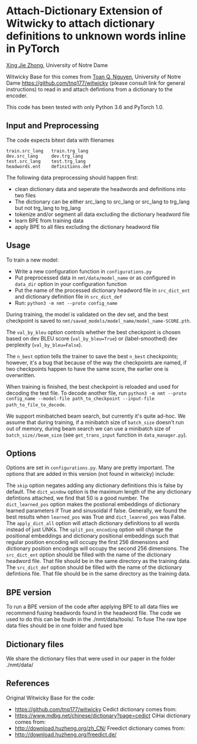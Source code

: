 # Attach-Dictionary Extension of Witwicky to attach dictionary definitions to unknown words inline in PyTorch

[Xing Jie Zhong](), University of Notre Dame

Witwicky Base for this comes from [Toan Q. Nguyen](http://tnq177.github.io), University of Notre Dame https://github.com/tnq177/witwicky (please consult link for general instructions) to read in and attach defintions from a dictionary to the encoder. 

This code has been tested with only Python 3.6 and PyTorch 1.0.

## Input and Preprocessing

The code expects bitext data with filenames

    train.src_lang   train.trg_lang
    dev.src_lang     dev.trg_lang
    test.src_lang    test.trg_lang
    headwords.ent    definitions.def

The following data preprocessing should happen first:  
* clean dictionary data and seperate the headwords and definitions into two files 
* The dictionary can be either src_lang to src_lang or src_lang to trg_lang but not trg_lang to trg_lang
* tokenize and/or segment all data excluding the dictionary headword file
* learn BPE from training data
* apply BPE to all files excluding the dictionary headword file

## Usage

To train a new model:  
* Write a new configuration function in ``configurations.py``  
* Put preprocessed data in ``nmt/data/model_name`` or as configured in ``data_dir`` option in your configuration function  
* Put the name of the processed dictionary headword file in ``src_dict_ent`` and dictionary definition file in ``src_dict_def``
* Run: ``python3 -m nmt --proto config_name``  

During training, the model is validated on the dev set, and the best checkpoint is saved to ``nmt/saved_models/model_name/model_name-SCORE.pth``.

The `val_by_bleu` option controls whether the best checkpoint is chosen based on dev BLEU score (`val_by_bleu=True`) or (label-smoothed) dev perplexity (`val_by_bleu=False`).

The ``n_best`` option tells the trainer to save the best `n_best` checkpoints; however, it's a bug that because of the way the checkpoints are named, if two checkpoints happen to have the same score, the earlier one is overwritten.

When training is finished, the best checkpoint is reloaded and used for decoding the test file. To decode another file, run ``python3 -m nmt --proto config_name --model-file path_to_checkpoint --input-file path_to_file_to_decode``.  

We support minibatched beam search, but currently it's quite ad-hoc. We assume that during training, if a minibatch size of ``batch_size`` doesn't run out of memory, during beam search we can use a minibatch size of ``batch_size//beam_size`` (see ``get_trans_input`` function in ``data_manager.py``).

## Options

Options are set in `configurations.py`. Many are pretty important.
The options that are added in this version (not found in witwicky) include:

The ``skip`` option negates adding any dictionary definitions this is false by default.
The ``dict_window`` option is the maximum length of the any dictionary defintions attached, we find that 50 is a good number.
The ``dict_learned_pos`` option makes the postional embeddings of dictionary learned parameters if True and sinusoidal if false. Generally, we found the best results when ``learned_pos`` was True and ``dict_leanred_pos`` was False.
The ``apply_dict_all`` option will attach dictionary definitions to all words instead of just UNKs. 
The ``split_pos_encoding`` option will change the positional embeddings and dictionary positional embeddings such that regular position encoding will occupy the first 256 dimensions and dictionary position encodings will occupy the second 256 dimensions.
The ``src_dict_ent`` option should be filled with the name of the dictionary headword file. That file should be in the same directory as the training data.
The ``src_dict_def`` option should be filled with the name of the dictionary defintions file. That file should be in the same directory as the training data.

## BPE version
To run a BPE version of the code after applying BPE to all data files we recommend fusing headwords found in the headword file. The code we used to do this can be foudn in the ./nmt/data/tools/. To fuse The raw bpe data files should be in one folder and fused bpe  

## Dictionary files
We share the dictionary files that were used in our paper in the folder ./nmt/data/

## References

Original Witwicky Base for the code:  
* https://github.com/tnq177/witwicky
Cedict dictionary comes from:
* https://www.mdbg.net/chinese/dictionary?page=cedict
CiHai dictionary comes from:
* http://download.huzheng.org/zh_CN/
Freedict dictionary comes from:
* http://download.huzheng.org/freedict.de/
